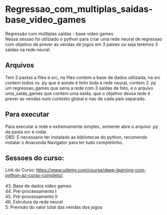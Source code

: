 # Regressao_com_multiplas_saidas-base_video_games
Regressão com múltiplas saídas - base vídeo games<br>
Nessa sessao foi utilziado o python para criar uma rede neural de regressao com objetivo de prever as vendas de jogos em 3 paises ou seja teremos 3 saidas na rede neural.<br>

## Arquivos
Tem 2 pastas a files e src, na files contem a base de dados utilizada, na src contem todos os .py que é aonde é feito toda a rede neural, contem 2 .py um 
regressao_games que seria a rede com 3 saídas de fato, e o arquivo uma_saida_games que contem uma saida, que o objetivo dessa rede é prever as vendas num contexto global e nao
de cada país separado.

## Para executar
Para executar a rede e extremamente simples, somente abre o arquivo .py da pasta src e rodar.<br>
OBS: E necessario ter instalado as bibliotecas do python, recomendo instalar o Anaconda Navigator para ter tudo completinho.

## Sessoes do curso:
Link do Curso: https://www.udemy.com/course/deep-learning-com-python-az-curso-completo/<br>
<br>
43. Base de dados vídeo games<br>
44. Pré-processamento I<br>
45. Pré-processamento II<br>
46. Estrutura da rede neural<br>
5: Previsão do valor total das vendas dos jogos<br>
